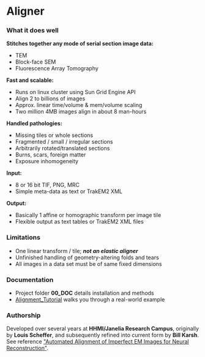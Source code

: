 Aligner
=======

### What it does well

**Stitches together any mode of serial section image data:**

- TEM
- Block-face SEM
- Fluorescence Array Tomography

**Fast and scalable:**

- Runs on linux cluster using Sun Grid Engine API
- Align 2 to billions of images
- Approx. linear time/volume & mem/volume scaling
- Two million 4MB images align in about 8 man-hours

**Handled pathologies:**

- Missing tiles or whole sections
- Fragmented / small / irregular sections
- Arbitrarily rotated/translated sections
- Burns, scars, foreign matter
- Exposure inhomogeneity

**Input:**

- 8 or 16 bit TIF, PNG, MRC
- Simple meta-data as text or TrakEM2 XML

**Output:**

- Basically 1 affine or homographic transform per image tile
- Flexible output as text tables or TrakEM2 XML files

### Limitations

- One linear transform / tile; **_not an elastic aligner_**
- Unfinished handling of geometry-altering folds and tears
- All images in a data set must be of same fixed dimensions

### Documentation

- Project folder **00_DOC** details installation and methods
- [Alignment_Tutorial](https://github.com/billkarsh/Alignment_Tutorial) walks you through a real-world example

### Authorship

Developed over several years at **HHMI/Janelia Research Campus**, originally by **Louis Scheffer**, and subsequently refined into current form by **Bill Karsh**. See reference ["Automated Alignment of Imperfect EM Images for Neural Reconstruction"](http://arxiv.org/abs/1304.6034).

